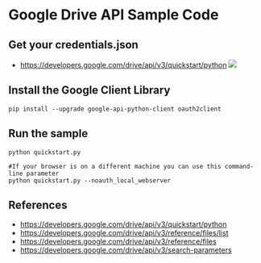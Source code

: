 # Google Drive API Sample Code

## Get your credentials.json
- https://developers.google.com/drive/api/v3/quickstart/python
![](https://i.imgur.com/LZzWF55.png)

## Install the Google Client Library
```
pip install --upgrade google-api-python-client oauth2client
```

## Run the sample
```
python quickstart.py

#If your browser is on a different machine you can use this command-line parameter
python quickstart.py --noauth_local_webserver
```

## References
- https://developers.google.com/drive/api/v3/quickstart/python
- https://developers.google.com/drive/api/v3/reference/files/list
- https://developers.google.com/drive/api/v3/reference/files
- https://developers.google.com/drive/api/v3/search-parameters
